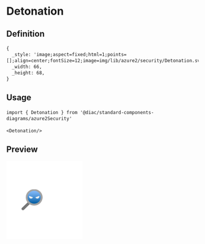 # Detonation

## Definition

```
{
  _style: 'image;aspect=fixed;html=1;points=[];align=center;fontSize=12;image=img/lib/azure2/security/Detonation.svg;strokeColor=none;',
  _width: 66,
  _height: 68,
}
```

## Usage

```
import { Detonation } from '@diac/standard-components-diagrams/azure2Security'

<Detonation/>
```

## Preview

<img src="./detonation.png" width="200"/>
